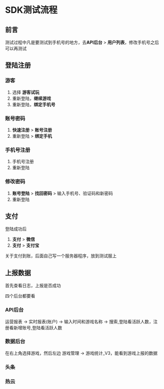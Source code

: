 # SDK测试流程

## 前言

测试过程中凡是要测试到手机号的地方，去**API后台** > **用户列表**，修改手机号之后可以再测试

## 登陆注册

### 游客

1. 选择 **游客试玩**
2. 重新登陆，**继续游戏**
3. 重新登陆，**绑定手机号**

### 账号密码

1. **快速注册** > **账号注册**
2. 重新登陆 > **绑定手机**

### 手机号注册

1. 手机号注册
2. 重新登陆

### 修改密码

1. **账号登陆** > **找回密码** > 输入手机号、验证码和新密码
2. 重新登陆

## 支付

登陆成功后

1. **支付** > **微信**
2. **支付** > **支付宝**

关于支付到账，后面自己写一个服务器程序，放到测试服上

## 上报数据

首先查看日志，上报是否成功

四个后台都要看

### API后台
  
  运营报表 -> 实时报表(账户) -> 输入时间和游戏名称 -> 搜索,登陆看活跃人数，注册看新增账号,登陆看活跃人数

### 数据后台

在右上角选择游戏，然后左边 游戏管理 -> 游戏统计_V3，能看到游戏上报的数据

### 头条


### 热云